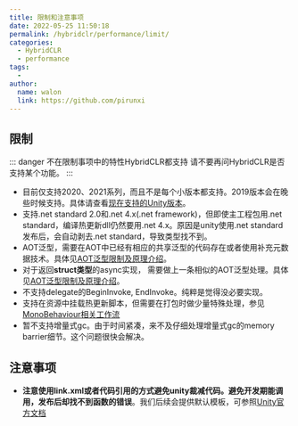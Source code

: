 ```yaml
---
title: 限制和注意事项
date: 2022-05-25 11:50:18
permalink: /hybridclr/performance/limit/
categories:
  - HybridCLR
  - performance
tags:
  - 
author: 
  name: walon
  link: https://github.com/pirunxi
---
```

## 限制

::: danger 不在限制事项中的特性HybridCLR都支持
请不要再问HybridCLR是否支持某个功能。
:::

- 目前仅支持2020、2021系列，而且不是每个小版本都支持。2019版本会在晚些时候支持。具体请查看[现在支持的Unity版本](/hybridclr/support_versions/)。
- 支持.net standard 2.0和.net 4.x(.net framework)，但即使主工程包用.net standard，编译热更新dll仍然要用.net 4.x。原因是unity使用.net standard发布后，会自动剥去.net standard，导致类型找不到。
- AOT泛型，需要在AOT中已经有相应的共享泛型的代码存在或者使用补充元数据技术。具体见[AOT泛型限制及原理介绍](/hybridclr/performance/generic_limit/)。
- 对于返回**struct类型**的async实现， 需要做上一条相似的AOT泛型处理。具体见[AOT泛型限制及原理介绍](/hybridclr/performance/generic_limit/)。
- 不支持delegate的BeginInvoke, EndInvoke。纯粹是觉得没必要实现。
- 支持在资源中挂载热更新脚本，但需要在打包时做少量特殊处理，参见[MonoBehaviour相关工作流](/hybridclr/performance/MonoBehaviour/)
- 暂不支持增量式gc。由于时间紧凑，来不及仔细处理增量式gc的memory barrier细节。这个问题很快会解决。

## 注意事项

- **注意使用link.xml或者代码引用的方式避免unity裁减代码。避免开发期能调用，发布后却找不到函数的错误**。我们后续会提供默认模板，可参照[Unity官方文档](https://docs.unity3d.com/cn/current/Manual/ManagedCodeStripping.html)
